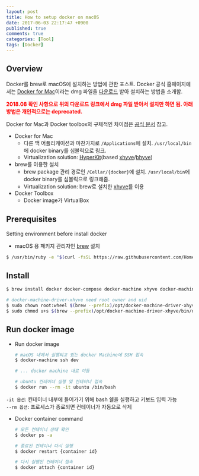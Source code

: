 ```yaml
---
layout: post
title: How to setup docker on macOS
date: 2017-06-03 22:17:47 +0900 
published: true
comments: true
categories: [Tool]
tags: [Docker]
---
```


## Overview
Docker를 brew로 macOS에 설치하는 방법에 관한 포스트.
Docker 공식 홈페이지에서는 [Docker for Mac](https://www.docker.com/docker-mac)이라는 dmg 파일을 
[다운로드](https://store.docker.com/editions/community/docker-ce-desktop-mac) 받아 설치하는 방법을 소개함.

<span style="color:red">**2018.08 확인 사항으로 위의 다운로드 링크에서 dmg 파일 받아서 설치만 하면 됨. 아래 방법은 개인적으로는 deprecated.**</span>

Docker for Mac과 Docker toolbox의 구체적인 차이점은 [공식 문서](https://docs.docker.com/docker-for-mac/docker-toolbox/) 참고.

- Docker for Mac
    + 다른 맥 어플리케이션과 마찬가지로 `/Applications`에 설치. `/usr/local/bin`에 docker binary를 심볼릭으로 링크.
    + Virtualization solution: [HyperKit](https://github.com/moby/hyperkit)(based [xhyve](https://github.com/mist64/xhyve)/[bhyve](http://bhyve.org/))
- brew를 이용한 설치
    + brew package 관리 경로인 `/Cellar/{docker}`에 설치. `/usr/local/bin`에 docker binary를 심볼릭으로 링크해줌.
    + Virtualization solution: brew로 설치한 [xhyve](https://github.com/mist64/xhyve)를 이용 
- Docker Toolbox 
    + Docker image가 VirtualBox


## Prerequisites
Setting environment before install docker
- macOS 용 패키지 관리자인 [brew](https://brew.sh/index_ko.html) 설치
```sh
$ /usr/bin/ruby -e "$(curl -fsSL https://raw.githubusercontent.com/Homebrew/install/master/install)"
```

## Install
```sh
$ brew install docker docker-compose docker-machine xhyve docker-machine-driver-xhyve

# docker-machine-driver-xhyve need root owner and uid
$ sudo chown root:wheel $(brew --prefix)/opt/docker-machine-driver-xhyve/bin/docker-machine-driver-xhyve
$ sudo chmod u+s $(brew --prefix)/opt/docker-machine-driver-xhyve/bin/docker-machine-driver-xhyve
```

## Run docker image
- Run docker image
    ```sh
    # macOS 내에서 실행되고 있는 docker Machine에 SSH 접속
    $ docker-machine ssh dev
    
    # ... docker machine 내로 이동
    
    # ubuntu 컨테이너 실행 및 컨테이너 접속
    $ docker run --rm -it ubuntu /bin/bash
    ```
`-it 옵션`: 컨테이너 내부에 들어가기 위해 bash 쉘을 실행하고 키보드 입력 가능 <br />
`--rm 옵션`: 프로세스가 종료되면 컨테이너가 자동으로 삭제

- Docker container command
    ```sh
    # 모든 컨테이너 상태 확인
    $ docker ps -a
    
    # 종료된 컨테이너 다시 실행
    $ docker restart {container id}
    
    # 다시 실행된 컨테이너 접속
    $ docker attach {container id}
    ``` 

